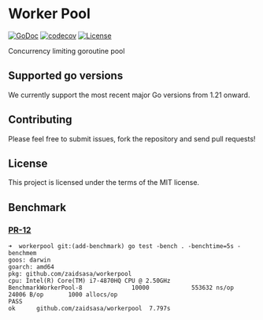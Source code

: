 # Worker Pool

[![GoDoc](https://pkg.go.dev/badge/github.com/zaidsasa/workerpool)](https://pkg.go.dev/github.com/zaidsasa/workerpool)
[![codecov](https://codecov.io/gh/zaidsasa/workerpool/graph/badge.svg?token=YKCHWB1966)](https://codecov.io/gh/zaidsasa/workerpool)
[![License](https://img.shields.io/badge/License-MIT-blue.svg)](https://github.com/zaidsasa/workerpool/blob/main/LICENSE)

Concurrency limiting goroutine pool

## Supported go versions

We currently support the most recent major Go versions from 1.21 onward.

## Contributing

Please feel free to submit issues, fork the repository and send pull requests!

## License

This project is licensed under the terms of the MIT license.

## Benchmark

### [PR-12](https://github.com/zaidsasa/workerpool/pull/12)

```
➜  workerpool git:(add-benchmark) go test -bench . -benchtime=5s -benchmem
goos: darwin
goarch: amd64
pkg: github.com/zaidsasa/workerpool
cpu: Intel(R) Core(TM) i7-4870HQ CPU @ 2.50GHz
BenchmarkWorkerPool-8              10000            553632 ns/op           24006 B/op       1000 allocs/op
PASS
ok      github.com/zaidsasa/workerpool  7.797s
```
